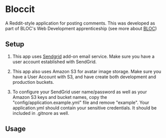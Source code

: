 # Bloccit

A Reddit-style application for posting comments.
This was developed as part of BLOC's Web Development apprenticeship (see more about [BLOC](http://bloc.io))

Setup
-----

1.  This app uses [Sendgrid](http://www.sendgrid.com) add-on email service.  Make sure you have a user account established with SendGrid. 

2. This app also uses Amazon S3 for avatar image storage.  Make sure you have a User Account with S3, and have create both development and production buckets.

2. To configure your SendGrid user name/password as well as your Amazon S3 keys and bucket names, copy the "config/application.example.yml" file and remove "example". Your application.yml should contain your sensitive credentials. It should be included in .gitnore as well.


Usage
-----

